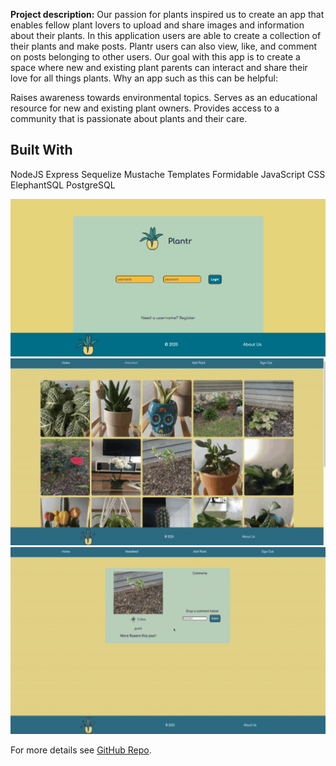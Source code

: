 

**Project description:** Our passion for plants inspired us to create an app that enables fellow plant lovers to upload and share images and information about their plants. In this application users are able to create a collection of their plants and make posts. Plantr users can also view, like, and comment on posts belonging to other users. Our goal with this app is to create a space where new and existing plant parents can interact and share their love for all things plants.
Why an app such as this can be helpful:

Raises awareness towards environmental topics.
Serves as an educational resource for new and existing plant owners.
Provides access to a community that is passionate about plants and their care.

## Built With
NodeJS
Express
Sequelize
Mustache Templates
Formidable
JavaScript
CSS
ElephantSQL
PostgreSQL



<img src="images/plantr.png?raw=true"/>


<img src="images/Newsfeed.png?raw=true"/>


<img src="images/comment-like.png?raw=true"/>


For more details see [GitHub Repo](https://https://github.com/cristinahdz29/Plantr/).
